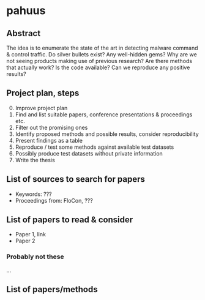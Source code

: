 # pahuus

## Abstract
The idea is to enumerate the state of the art in detecting malware command & control traffic. Do silver bullets exist? Any well-hidden gems? Why are we not seeing products making use of previous research? Are there methods that actually work? Is the code available? Can we reproduce any positive results?

## Project plan, steps
0. Improve project plan
1. Find and list suitable papers, conference presentations & proceedings etc.
2. Filter out the promising ones
3. Identify proposed methods and possible results, consider reproducibility
4. Present findings as a table
5. Reproduce / test some methods against available test datasets
6. Possibly produce test datasets without private information
7. Write the thesis

## List of sources to search for papers
* Keywords: ???
* Proceedings from: FloCon, ???

## List of papers to read & consider
* Paper 1, link
* Paper 2

### Probably not these
...

## List of papers/methods
